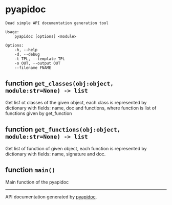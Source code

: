 
# pyapidoc

```
Dead simple API documentation generation tool

Usage:
    pyapidoc [options] <module>

Options:
    -h, --help
    -d, --debug
    -t TPL, --template TPL
    -o OUT, --output OUT
    --filename FNAME
```


## function `get_classes(obj:object, module:str=None) -> list`

Get lisf ot classes of the given object, each class is represented
by dictionary with fields: name, doc and functions, where function is 
list of functions given by get_function

## function `get_functions(obj:object, module:str=None) -> list`

Get list of function of given object, each function is represented
by dictionary with fields: name, signature and doc. 

## function `main()`

Main function of the pyapidoc


---
API documentation generated by [pyapidoc](https://github.com/liborw/pyapidoc).
